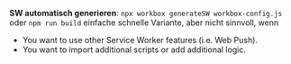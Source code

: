 **SW automatisch generieren**: `npx workbox generateSW workbox-config.js` oder `npm run build`
einfache schnelle Variante, aber nicht sinnvoll, wenn 
* You want to use other Service Worker features (i.e. Web Push).
* You want to import additional scripts or add additional logic.
